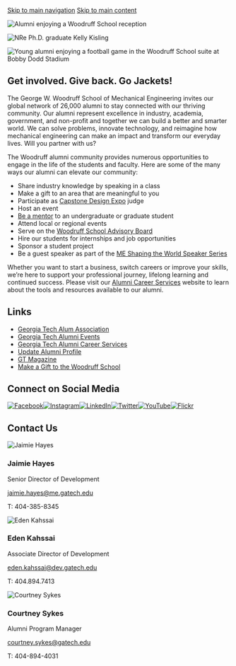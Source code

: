[Skip to main navigation](https://me.gatech.edu/alumni#main-navigation) [Skip to main content](https://me.gatech.edu/alumni#main-content)

![Alumni enjoying a Woodruff School reception](https://me.gatech.edu/sites/default/files/2021-05/49425874543_d74acd476b_k_0.jpg)

![NRe Ph.D. graduate Kelly Kisling](https://me.gatech.edu/sites/default/files/2021-05/Kisling_0.jpg)

![Young alumni enjoying a football game in the Woodruff School suite at Bobby Dodd Stadium](https://me.gatech.edu/sites/default/files/2021-05/11209718116_325a7a8bc8_k_0.jpg)

## Get involved. Give back. Go Jackets!

The George W. Woodruff School of Mechanical Engineering invites our global network of 26,000 alumni to stay connected with our thriving community. Our alumni represent excellence in industry, academia, government, and non-profit and together we can build a better and smarter world. We can solve problems, innovate technology, and reimagine how mechanical engineering can make an impact and transform our everyday lives. Will you partner with us?

The Woodruff alumni community provides numerous opportunities to engage in the life of the students and faculty. Here are some of the many ways our alumni can elevate our community:

- Share industry knowledge by speaking in a class
- Make a gift to an area that are meaningful to you
- Participate as [Capstone Design Expo](https://www.capstone.gatech.edu/) judge
- Host an event
- [Be a mentor](https://www.me.gatech.edu/woodruffschoolconnections) to an undergraduate or graduate student
- Attend local or regional events
- Serve on the [Woodruff School Advisory Board](https://www.me.gatech.edu/advisory-board-0)
- Hire our students for internships and job opportunities
- Sponsor a student project
- Be a guest speaker as part of the [ME Shaping the World Speaker Series](https://www.me.gatech.edu/me-shaping-world-speaker-series)

Whether you want to start a business, switch careers or improve your skills, we’re here to support your professional journey, lifelong learning and continued success. Please visit our [Alumni Career Services](https://www.gtalumni.org/s/1481/alumni/19/interior.aspx?sid=1481&gid=21&pgid=641) website to learn about the tools and resources available to our alumni.

## Links

- [Georgia Tech Alum Association](http://gtalumni.org/)
- [Georgia Tech Alumni Events](https://www.gtalumni.org/s/1481/alumni/19/interior.aspx?sid=1481&gid=21&sitebuilder=1&pgid=4943)
- [Georgia Tech Alumni Career Services](http://gtalumni.org/career)
- [Update Alumni Profile](https://www.gtalumni.org/s/1481/alumni/index.aspx?sid=1481&gid=21&pgid=94&cid=256)
- [GT Magazine](https://www.gtalumni.org/magazine)
- [Make a Gift to the Woodruff School](https://www.givecampus.com/campaigns/46972/donations/new)

## Connect on Social Media

[![Facebook](https://me.gatech.edu/sites/default/files/inline-images/facebook-f-brands%20small_1.jpg)](https://www.facebook.com/MEGeorgiaTech)[![Instagram](https://me.gatech.edu/sites/default/files/inline-images/instagram-brandssmall_0.jpg)](https://www.instagram.com/MEGeorgiaTech)[![LinkedIn](https://me.gatech.edu/sites/default/files/inline-images/linkedin-in-brandssmall.jpg)](https://www.linkedin.com/school/40672674/)[![Twitter](https://me.gatech.edu/sites/default/files/inline-images/twitter-brandssmall.jpg)](https://www.twitter.com/MEGeorgiaTech)[![YouTube](https://me.gatech.edu/sites/default/files/inline-images/youtube-brandssmall.jpg)](https://www.youtube.com/channel/UClePvMDxbRSYoPkjSpSlHDg)[![Flickr](https://me.gatech.edu/sites/default/files/inline-images/flickr-brandssmall.jpg)](https://www.flickr.com/photos/megeorgiatech/albums/)

## Contact Us

![Jaimie Hayes](https://me.gatech.edu/sites/default/files/2023-04/head%20shot%20HayesSQ.png)

### Jaimie Hayes

Senior Director of Development

[jaimie.hayes@me.gatech.edu](mailto:jaimie.hayes@me.gatech.edu)

T: 404-385-8345

![Eden Kahssai](https://me.gatech.edu/sites/default/files/2023-11/KahassaiSQ_0.jpg)

### Eden Kahssai

Associate Director of Development

[eden.kahssai@dev.gatech.edu](mailto:eden.kahssai@dev.gatech.edu)

T: 404.894.7413

![Courtney Sykes](https://me.gatech.edu/sites/default/files/2025-02/02.06.2025%20Courtney%20for%20web%202.jpg)

### Courtney Sykes

Alumni Program Manager

[courtney.sykes@gatech.edu](https://me.gatech.edu/courtney.sykes@gatech.edu)

T: 404-894-4031